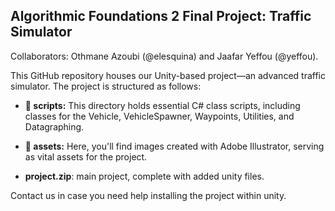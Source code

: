## Algorithmic Foundations 2 Final Project: Traffic Simulator

Collaborators: Othmane Azoubi (@elesquina) and Jaafar Yeffou (@yeffou).

This GitHub repository houses our Unity-based project—an advanced traffic simulator. The project is structured as follows:

- **📂 scripts:** This directory holds essential C# class scripts, including classes for the Vehicle, VehicleSpawner, Waypoints, Utilities, and Datagraphing.

- **📂 assets:** Here, you'll find images created with Adobe Illustrator, serving as vital assets for the project.

- **project.zip**: main project, complete with added unity files.

Contact us in case you need help installing the project within unity.
